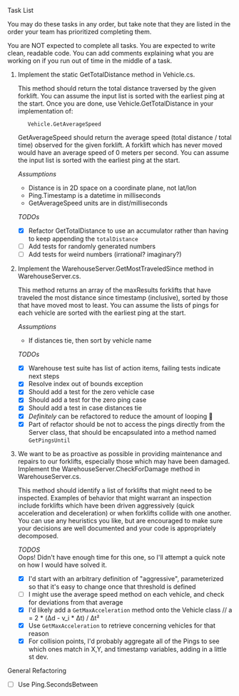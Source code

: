 Task List

You may do these tasks in any order, but take note that they are listed in
the order your team has prioritized completing them.

You are NOT expected to complete all tasks. You are expected to write clean,
readable code. You can add comments explaining what you are working on if you
run out of time in the middle of a task.

1. Implement the static GetTotalDistance method in Vehicle.cs.

    This method should return the total distance traversed by the given
    forklift. You can assume the input list is sorted with the earliest ping at
    the start. Once you are done, use Vehicle.GetTotalDistance in your
    implementation of:

          Vehicle.GetAverageSpeed

    GetAverageSpeed should return the average speed (total distance / total
    time) observed for the given forklift. A forklift which has never moved
    would have an average speed of 0 meters per second. You can assume the input
    list is sorted with the earliest ping at the start.
   
    *Assumptions*
    - Distance is in 2D space on a coordinate plane, not lat/lon
    - Ping.Timestamp is a datetime in milliseconds
    - GetAverageSpeed units are in dist/milliseconds

    *TODOs*
    - [X] Refactor GetTotalDistance to use an accumulator rather than having to keep appending the `totalDistance`
    - [ ] Add tests for randomly generated numbers 
    - [ ] Add tests for weird numbers (irrational? imaginary?)

2. Implement the WarehouseServer.GetMostTraveledSince method in
    WarehouseServer.cs.

    This method returns an array of the maxResults forklifts that have
    traveled the most distance since timestamp (inclusive), sorted by those that
    have moved most to least. You can assume the lists of pings for each vehicle
    are sorted with the earliest ping at the start.

   *Assumptions*
    - If distances tie, then sort by vehicle name

   *TODOs*
    - [X] Warehouse test suite has list of action items, failing tests indicate next steps
    - [X] Resolve index out of bounds exception
    - [X] Should add a test for the zero vehicle case
    - [X] Should add a test for the zero ping case
    - [X] Should add a test in case distances tie
    - [X] _Definitely_ can be refactored to reduce the amount of looping 😬
    - [X] Part of refactor should be not to access the pings directly from the Server class, that should be encapsulated into a method named `GetPingsUntil`

3. We want to be as proactive as possible in providing maintenance and repairs
    to our forklifts, especially those which may have been damaged. Implement
    the WarehouseServer.CheckForDamage method in WarehouseServer.cs.

    This method should identify a list of forklifts that might need to be
    inspected. Examples of behavior that might warrant an inspection include
    forklifts which have been driven aggressively (quick acceleration and
    deceleration) or when forklifts collide with one another. You can use any
    heuristics you like, but are encouraged to make sure your decisions are well
    documented and your code is appropriately decomposed.

   *TODOS*  
    Oops! Didn't have enough time for this one, so I'll attempt a quick note on how I would have solved it. 
    - [X] I'd start with an arbitrary definition of "aggressive", parameterized so that it's easy to change once that threshold is defined
    - [ ] I might use the average speed method on each vehicle, and check for deviations from that average
    - [X] I'd likely add a `GetMaxAcceleration` method onto the Vehicle class // a = 2 * (Δd - v_i * Δt) / Δt²
    - [X] Use `GetMaxAcceleration` to retrieve concerning vehicles for that reason
    - [X] For collision points, I'd probably aggregate all of the Pings to see which ones match in X,Y, and timestamp variables, adding in a little st dev.

General Refactoring
- [ ] Use Ping.SecondsBetween